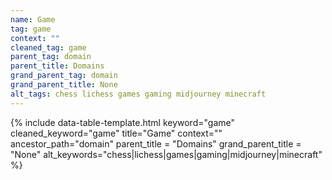 ```yaml
---
name: Game
tag: game
context: ""
cleaned_tag: game
parent_tag: domain
parent_title: Domains
grand_parent_tag: domain
grand_parent_title: None
alt_tags: chess lichess games gaming midjourney minecraft
---
```


{% include data-table-template.html 
  keyword="game" 
  cleaned_keyword="game" 
  title="Game"
  context=""
  ancestor_path="domain" 
  parent_title = "Domains"
  grand_parent_title = "None"
  alt_keywords="chess|lichess|games|gaming|midjourney|minecraft"
%}

